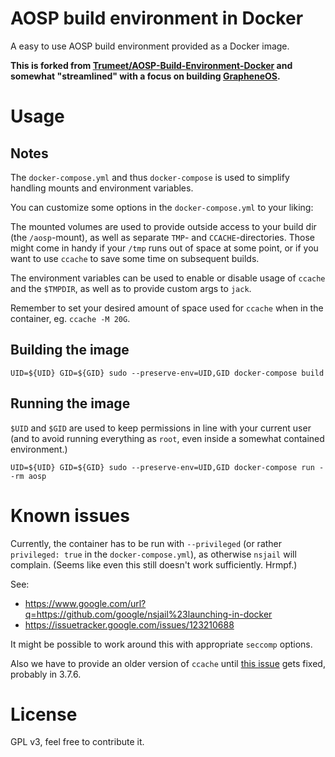# AOSP build environment in Docker

A easy to use AOSP build environment provided as a Docker image.

**This is forked from [Trumeet/AOSP-Build-Environment-Docker](https://github.com/Trumeet/AOSP-Build-Environment-Docker) and somewhat "streamlined" with a
focus on building [GrapheneOS](https://grapheneos.org/).**

# Usage

## Notes


The `docker-compose.yml` and thus `docker-compose` is used to simplify handling mounts and environment variables.

You can customize some options in the `docker-compose.yml` to your liking:

The mounted volumes are used to provide outside access to your build dir (the `/aosp`-mount), as well as separate `TMP`- and `CCACHE`-directories.
Those might come in handy if your `/tmp` runs out of space at some point, or if you want to use `ccache` to save some time on subsequent builds.

The environment variables can be used to enable or disable usage of `ccache` and the `$TMPDIR`, as well as to provide custom args to `jack`.

Remember to set your desired amount of space used for `ccache` when in the container, eg. `ccache -M 20G`.

## Building the image

```shell
UID=${UID} GID=${GID} sudo --preserve-env=UID,GID docker-compose build
```

## Running the image

`$UID` and `$GID` are used to keep permissions in line with your current user (and to avoid running everything as `root`, even inside a somewhat contained environment.)

```shell
UID=${UID} GID=${GID} sudo --preserve-env=UID,GID docker-compose run --rm aosp
```

# Known issues

Currently, the container has to be run with `--privileged` (or rather `privileged: true` in the `docker-compose.yml`), as otherwise `nsjail` will complain. (Seems like even this still doesn't work sufficiently. Hrmpf.)

See:

* https://www.google.com/url?q=https://github.com/google/nsjail%23launching-in-docker
* https://issuetracker.google.com/issues/123210688

It might be possible to work around this with appropriate `seccomp` options.

Also we have to provide an older version of `ccache` until [this issue](https://github.com/ccache/ccache/issues/489) gets fixed, probably in 3.7.6.

# License
GPL v3, feel free to contribute it.
